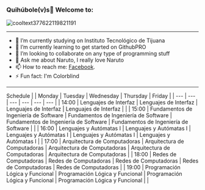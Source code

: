 ### Quihúbole(v)s👋 Welcome to: 

![cooltext377622119821191](https://user-images.githubusercontent.com/79481900/109228647-0003e180-7777-11eb-9281-fe789966b412.gif)

----

- 🔭 I’m currently studying on Instituto Tecnológico de Tijuana
- 🌱 I’m currently learning to get started on GithubPRO
- 👯 I’m looking to collaborate on any type of programming stuff
- 💬 Ask me about Naruto, I really love Naruto
- 📫 How to reach me: <a href="https://www.facebook.com/Eh.We.No.We/">Facebook</a>.
- ⚡ Fun fact: I'm Colorblind
----
Schedule
| | Monday | Tuesday | Wednesday | Thursday | Friday |
| --- | --- | --- | --- | --- | --- |
| 14:00 | Lenguajes de Interfaz | Lenguajes de Interfaz | Lenguajes de Interfaz | Lenguajes de Interfaz | |
| 15:00 | Fundamentos de Ingeniería de Software | Fundamentos de Ingeniería de Software | Fundamentos de Ingeniería de Software | Fundamentos de Ingeniería de Software | |
| 16:00 | Lenguajes y Autómatas I | Lenguajes y Autómatas I | Lenguajes y Autómatas I | Lenguajes y Autómatas I | Lenguajes y Autómatas I |
| 17:00 | Arquitectura de Computadoras | Arquitectura de Computadoras | Arquitectura de Computadoras | Arquitectura de Computadoras | Arquitectura de Computadoras |
| 18:00 | Redes de Computadoras | Redes de Computadoras | Redes de Computadoras | Redes de Computadoras | Redes de Computadoras |
| 19:00 | Programación Lógica y Funcional | Programación Lógica y Funcional | Programación Lógica y Funcional | Programación Lógica y Funcional | |

